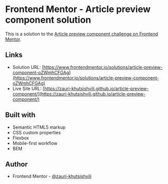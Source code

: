# Frontend Mentor - Article preview component solution

This is a solution to the [Article preview component challenge on Frontend Mentor](https://www.frontendmentor.io/challenges/article-preview-component-dYBN_pYFT).

## Links

- Solution URL: [https://www.frontendmentor.io/solutions/article-preview-component-oZWmhCFGAg](https://www.frontendmentor.io/solutions/article-preview-component-oZWmhCFGAg)
- Live Site URL: [https://zauri-khutsishvili.github.io/article-preview-component/](https://zauri-khutsishvili.github.io/article-preview-component/)

## Built with

- Semantic HTML5 markup
- CSS custom properties
- Flexbox
- Mobile-first workflow
- BEM

## Author

- Frontend Mentor - [@zauri-khutsishvili](https://www.frontendmentor.io/profile/zauri-khutsishvili)